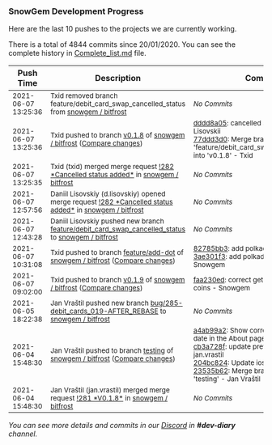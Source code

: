 
### SnowGem Development Progress

Here are the last 10 pushes to the projects we are currently working.

There is a total of 4844 commits since 20/01/2020. You can see the complete history in
 [Complete_list.md](Complete_list.md) file.

| Push Time | Description | Commits |
| --- | --- | --- |
| <sub>2021-06-07 13:25:36</sub> | <sub>Txid removed branch feature/debit_card_swap_cancelled_status from [snowgem / bitfrost](https://gitlab.com/snowgem/bitfrost)</sub> | <sub>_No Commits_</sub> |
| <sub>2021-06-07 13:25:36</sub> | <sub>Txid pushed to branch [v0\.1\.8](https://gitlab.com/snowgem/bitfrost/commits/v0.1.8) of [snowgem / bitfrost](https://gitlab.com/snowgem/bitfrost) ([Compare changes](https://gitlab.com/snowgem/bitfrost/compare/204bc82443eed72298337e4429359b3533b091f5...77ddd3d0cd9a84a7a4cdbf5d2fb6d6bc5ec700e1))</sub> | <sub>[dddd8a05](https://gitlab.com/snowgem/bitfrost/-/commit/dddd8a0501dc35d70d7c8afebd6b8760a722f38b): cancelled status added - Daniil Lisovskii<br>[77ddd3d0](https://gitlab.com/snowgem/bitfrost/-/commit/77ddd3d0cd9a84a7a4cdbf5d2fb6d6bc5ec700e1): Merge branch 'feature/debit_card_swap_cancelled_status' into 'v0.1.8' - Txid</sub> |
| <sub>2021-06-07 13:25:35</sub> | <sub>Txid (txid) merged merge request [\!282 \*Cancelled status added\*](https://gitlab.com/snowgem/bitfrost/-/merge_requests/282) in [snowgem / bitfrost](https://gitlab.com/snowgem/bitfrost)</sub> | <sub>_No Commits_</sub> |
| <sub>2021-06-07 12:57:56</sub> | <sub>Daniil Lisovskiy (d.lisovskiy) opened merge request [\!282 \*Cancelled status added\*](https://gitlab.com/snowgem/bitfrost/-/merge_requests/282) in [snowgem / bitfrost](https://gitlab.com/snowgem/bitfrost)</sub> | <sub>_No Commits_</sub> |
| <sub>2021-06-07 12:43:28</sub> | <sub>Daniil Lisovskiy pushed new branch [feature/debit\_card\_swap\_cancelled\_status](https://gitlab.com/snowgem/bitfrost/commits/feature/debit_card_swap_cancelled_status) to [snowgem / bitfrost](https://gitlab.com/snowgem/bitfrost)</sub> | <sub>_No Commits_</sub> |
| <sub>2021-06-07 10:31:08</sub> | <sub>Txid pushed to branch [feature/add\-dot](https://gitlab.com/snowgem/bitfrost/commits/feature/add-dot) of [snowgem / bitfrost](https://gitlab.com/snowgem/bitfrost) ([Compare changes](https://gitlab.com/snowgem/bitfrost/compare/8ef7d5c2eb5723b9a6de642dda32b47e95e43d04...3ae301f3517a4d0833dda8ba7c6c200728884915))</sub> | <sub>[82785bb3](https://gitlab.com/snowgem/bitfrost/-/commit/82785bb379fec0dcef0b780f896216c342c8cf1e): add polkadot apis - Snowgem<br>[3ae301f3](https://gitlab.com/snowgem/bitfrost/-/commit/3ae301f3517a4d0833dda8ba7c6c200728884915): add polkadot create address - Snowgem</sub> |
| <sub>2021-06-07 09:02:00</sub> | <sub>Txid pushed to branch [v0\.1\.9](https://gitlab.com/snowgem/bitfrost/commits/v0.1.9) of [snowgem / bitfrost](https://gitlab.com/snowgem/bitfrost) ([Compare changes](https://gitlab.com/snowgem/bitfrost/compare/f4a8dc1d811a9814ba25f105cbeb9a3bc8d432c7...faa230edc9dc8796354f0eb370cb98c7f45e4347))</sub> | <sub>[faa230ed](https://gitlab.com/snowgem/bitfrost/-/commit/faa230edc9dc8796354f0eb370cb98c7f45e4347): correct get main address for coins - Snowgem</sub> |
| <sub>2021-06-05 18:22:38</sub> | <sub>Jan Vraštil pushed new branch [bug/285\-debit\_cards\_019\-AFTER\_REBASE](https://gitlab.com/snowgem/bitfrost/commits/bug/285-debit_cards_019-AFTER_REBASE) to [snowgem / bitfrost](https://gitlab.com/snowgem/bitfrost)</sub> | <sub>_No Commits_</sub> |
| <sub>2021-06-04 15:48:30</sub> | <sub>Jan Vraštil pushed to branch [testing](https://gitlab.com/snowgem/bitfrost/commits/testing) of [snowgem / bitfrost](https://gitlab.com/snowgem/bitfrost) ([Compare changes](https://gitlab.com/snowgem/bitfrost/compare/ac71be80e111b1228a662ec861172152a296bcc0...23535b626aa406483bcc30b719fe6cb9177c7f2e))</sub> | <sub>[a4ab99a2](https://gitlab.com/snowgem/bitfrost/-/commit/a4ab99a2f6951c01eb84105c5cc9ad714cc623ef): Show correct version & correct date in the About page - jan.vrastil<br>[cb3a728f](https://gitlab.com/snowgem/bitfrost/-/commit/cb3a728f9aabc15ba7fa019d17533fa3f1208f0d): update prettier settings - jan.vrastil<br>[204bc824](https://gitlab.com/snowgem/bitfrost/-/commit/204bc82443eed72298337e4429359b3533b091f5): Update ios version - jan.vrastil<br>[23535b62](https://gitlab.com/snowgem/bitfrost/-/commit/23535b626aa406483bcc30b719fe6cb9177c7f2e): Merge branch 'v0.1.8' into 'testing' - Jan Vraštil</sub> |
| <sub>2021-06-04 15:48:30</sub> | <sub>Jan Vraštil (jan.vrastil) merged merge request [\!281 \*V0\.1\.8\*](https://gitlab.com/snowgem/bitfrost/-/merge_requests/281) in [snowgem / bitfrost](https://gitlab.com/snowgem/bitfrost)</sub> | <sub>_No Commits_</sub> |

_You can see more details and commits in our [Discord](https://discord.gg/zumGnbg) in **#dev-diary** channel._
